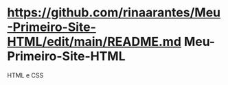 # https://github.com/rinaarantes/Meu-Primeiro-Site-HTML/edit/main/README.md Meu-Primeiro-Site-HTML
HTML e CSS
